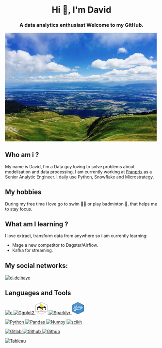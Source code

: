 <h1 align="center">Hi 👋, I'm David</h1>
<h3 align="center">A data analytics enthusiast Welcome to my GitHub.</h3>
<img src="Landscape.jpeg" alt="drawing" width="500"/>

## Who am i ? 
 My name is David,  I'm a Data guy loving to solve problems about modelisation and data processing.
I am currently working at [Franprix](https://www.welcometothejungle.com/fr/companies/franprix) as a Senior Analytic Engineer.
I daily use Python, Snowflake and Microstrategy.

## My hobbies 
During my free time i love go to swim 🏊‍♂️ or play badminton 🏸, that helps me to stay focus. 

## What am I learning ? 
I love extract, transform data from anywhere  so i am currently learning: 
- Mage a new competitor to Dagster/Airflow. 
- Kafka for streaming.

## My social networks: 
<a href="https://www.linkedin.com/in/d-delhaye/" target="blank"><img align="center" src="https://raw.githubusercontent.com/rahuldkjain/github-profile-readme-generator/master/src/images/icons/Social/linked-in-alt.svg" alt="d-delhaye" height="30" width="40" /></a>

## Languages and Tools
<p align="left"> <a href="https://www.r-project.org/" target="_blank"> <img src="https://www.r-project.org/Rlogo.png" alt="c" width="40" height="40"/> </a> 
<a href="https://ggplot2.tidyverse.org/" target="_blank"> <img src="https://ggplot2.tidyverse.org/logo.png" alt="Ggplot2" width="40" height="40"/> </a>
<a href="https://github.com/Rdatatable/data.table" target="_blank"> <img src="https://raw.githubusercontent.com/Rdatatable/data.table/master/.graphics/logo.png" alt="Data.table" width="40" height="40"/> </a>
<a href="https://spark.rstudio.com/" target="_blank"> <img src="https://artwork.lfaidata.foundation/projects/sparklyr/color/sparklyr-color.png" alt="Sparklyr" width="40" height="40"/> </a>
<a href="https://shiny.rstudio.com/" target="_blank"> <img src="https://github.com/rstudio/shiny/blob/main/man/figures/logo.png?raw=true" alt="RShiny" width="40" height="40"/> </a>

<a href="https://www.python.org/" target="_blank"> <img src="https://cdn-icons-png.flaticon.com/512/5968/5968350.png" alt="Python" width="40" height="40"/> </a>
<a href="https://pandas.pydata.org/" target="_blank"> <img src="https://upload.wikimedia.org/wikipedia/commons/e/ed/Pandas_logo.svg" alt="Pandas" width="70" height="50"/> </a>
<a href="https://numpy.org/" target="_blank"> <img src="https://upload.wikimedia.org/wikipedia/commons/3/31/NumPy_logo_2020.svg" alt="Numpy" width="70" height="50"/> </a>
<a href="https://scikit-learn.org/stable/" target="_blank"> <img src="https://upload.wikimedia.org/wikipedia/commons/thumb/0/05/Scikit_learn_logo_small.svg/langfr-1280px-Scikit_learn_logo_small.svg.png" alt="scikit" width="60" height="40"/> </a>





<a href="https://about.gitlab.com/" target="_blank"> <img src="https://cdn.icon-icons.com/icons2/2415/PNG/512/gitlab_original_logo_icon_146503.png" alt="Gitlab" width="40" height="40"/> </a> 
<a href="https://github.com" target="_blank"> <img src="https://cdn-icons-png.flaticon.com/512/25/25231.png" alt="Github" width="40" height="40"/> </a> 
<a href="https://www.docker.com/" target="_blank"> <img src="https://www.docker.com/wp-content/uploads/2022/03/horizontal-logo-monochromatic-white.png" alt="Github" width="90" height="40"/> </a> 


<a href="https://www.tableau.com/" target="_blank"> <img src="https://www.tableau.com/themes/custom/tableau_www/logo.png" alt="Tableau" width="150" height="40"/></a> </p>













<!--
**Daviddlhy/Daviddlhy** is a ✨ _special_ ✨ repository because its `README.md` (this file) appears on your GitHub profile.

Here are some ideas to get you started:

- 🔭 I’m currently working on ...
- 🌱 I’m currently learning ...
- 👯 I’m looking to collaborate on ...
- 🤔 I’m looking for help with ...
- 💬 Ask me about ...
- 📫 How to reach me: ...
- 😄 Pronouns: ...
- ⚡ Fun fact:
-->
